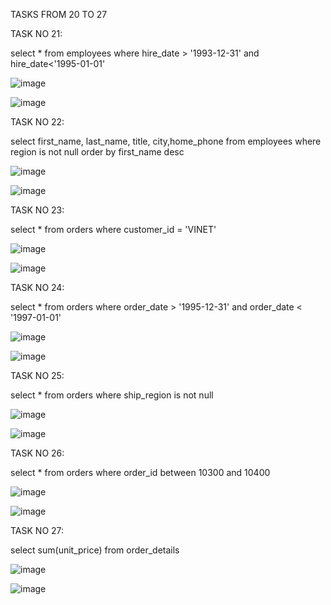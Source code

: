 TASKS FROM 20 TO 27

TASK NO 21:

select *
from employees
where hire_date > '1993-12-31' and hire_date<'1995-01-01'

![image](https://user-images.githubusercontent.com/113756535/221051514-6d237342-d65b-47fa-b213-2977b54a8fc3.png)

![image](https://user-images.githubusercontent.com/113756535/221051552-006e6e0d-d1ac-4cf0-bd94-99337899904e.png)


TASK NO 22:

select first_name, last_name, title, city,home_phone
from employees
where region is not null
order by first_name desc 

![image](https://user-images.githubusercontent.com/113756535/221052033-3daf5a01-0aa2-4b05-80ba-c5ea3e60847d.png)


![image](https://user-images.githubusercontent.com/113756535/221052073-07323eff-4c51-453a-96f8-9c3dc54be1df.png)



TASK NO 23:

select *
from orders
where customer_id = 'VINET'

![image](https://user-images.githubusercontent.com/113756535/221052454-a57e260a-b452-4eef-8cc1-4e57c5a14231.png)

![image](https://user-images.githubusercontent.com/113756535/221052474-5a0b2fa0-d53f-4252-ae18-3dbbbb61d443.png)


TASK NO 24:

select *
from orders
where order_date > '1995-12-31'
  and order_date < '1997-01-01'

![image](https://user-images.githubusercontent.com/113756535/221052757-0e7b4311-cfb4-41d6-9b2e-2b197104b2fe.png)

![image](https://user-images.githubusercontent.com/113756535/221052806-22c0ab67-d442-4927-b574-1f20149e87c1.png)


TASK NO 25:

select *
from orders
where ship_region is not null

![image](https://user-images.githubusercontent.com/113756535/221052951-e9cc56ef-bbc6-4a21-b7d4-ca00921f1fe8.png)

![image](https://user-images.githubusercontent.com/113756535/221052981-1b948eac-4869-42fc-aa2d-dc3ffa158654.png)


TASK NO 26:

select *
from orders
where order_id between 10300 and 10400

![image](https://user-images.githubusercontent.com/113756535/221053181-1a53f3ea-4438-42d1-933f-5e26b6ab84b0.png)


![image](https://user-images.githubusercontent.com/113756535/221053212-995b14ab-b123-4772-bbab-c9d7fc1bba46.png)


TASK NO 27:

select sum(unit_price)
from order_details

![image](https://user-images.githubusercontent.com/113756535/221053443-f239afae-7ebc-4a52-998c-bcdaebcbcf8a.png)

![image](https://user-images.githubusercontent.com/113756535/221053470-f7648b12-ef70-49e8-905f-7dfe5f5ba742.png)


